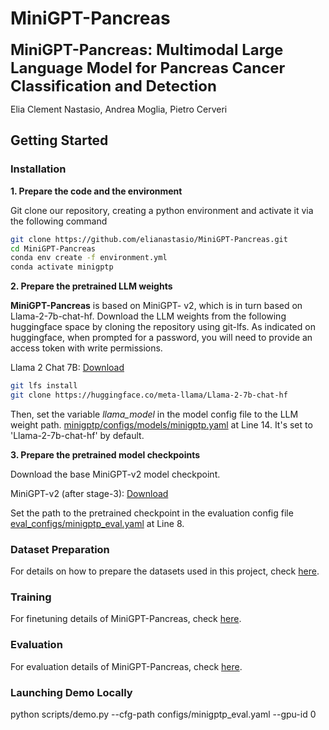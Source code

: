 # MiniGPT-Pancreas

<font size='5'>**MiniGPT-Pancreas: Multimodal Large Language Model for Pancreas Cancer Classification and Detection**</font>

Elia Clement Nastasio, Andrea Moglia, Pietro Cerveri

## Getting Started
### Installation

**1. Prepare the code and the environment**

Git clone our repository, creating a python environment and activate it via the following command

```bash
git clone https://github.com/elianastasio/MiniGPT-Pancreas.git
cd MiniGPT-Pancreas
conda env create -f environment.yml
conda activate minigptp
```

**2. Prepare the pretrained LLM weights**

**MiniGPT-Pancreas** is based on MiniGPT- v2, which is in turn based on Llama-2-7b-chat-hf.
Download the LLM weights from the following huggingface space by cloning the repository using git-lfs. As indicated on huggingface, when prompted for a password, you will need to provide an access token with write permissions.

Llama 2 Chat 7B: [Download](https://huggingface.co/meta-llama/Llama-2-7b-chat-hf/tree/main)

```bash
git lfs install
git clone https://huggingface.co/meta-llama/Llama-2-7b-chat-hf
```
Then, set the variable *llama_model* in the model config file to the LLM weight path. [minigptp/configs/models/minigptp.yaml](minigptp/configs/models/minigptp.yaml#L14) at Line 14. It's set to 'Llama-2-7b-chat-hf' by default.

**3. Prepare the pretrained model checkpoints**

Download the base MiniGPT-v2 model checkpoint.

MiniGPT-v2 (after stage-3): [Download](https://drive.google.com/file/d/1HkoUUrjzFGn33cSiUkI-KcT-zysCynAz/view?usp=sharing)

Set the path to the pretrained checkpoint in the evaluation config file [eval_configs/minigptp_eval.yaml](eval_configs/minigptp_eval.yaml#L8) at Line 8.

### Dataset Preparation

For details on how to prepare the datasets used in this project, check [here](datasets/minigptp_datasets.md).

### Training

For finetuning details of MiniGPT-Pancreas, check [here](minigptp_train.md).


### Evaluation
For evaluation details of MiniGPT-Pancreas, check [here](minigptp_eval.md).

### Launching Demo Locally

python scripts/demo.py --cfg-path configs/minigptp_eval.yaml  --gpu-id 0
